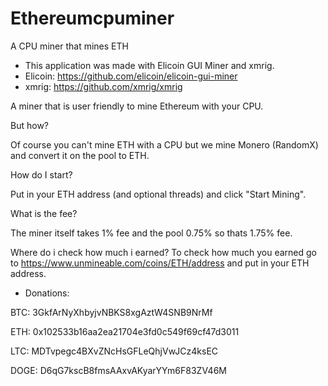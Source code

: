 # Ethereumcpuminer
A CPU miner that mines ETH
- This application was made with Elicoin GUI Miner and xmrig.
- Elicoin: https://github.com/elicoin/elicoin-gui-miner
- xmrig: https://github.com/xmrig/xmrig

A miner that is user friendly to mine Ethereum with your CPU.

But how? 

Of course you can't mine ETH with a CPU but we mine Monero (RandomX) and convert it on the pool to ETH.

How do I start?

Put in your ETH address (and optional threads) and click "Start Mining".

What is the fee? 

The miner itself takes 1% fee and the pool 0.75% so thats 1.75% fee.

Where do i check how much i earned?
To check how much you earned go to https://www.unmineable.com/coins/ETH/address and put in your ETH address.

- Donations:

BTC: 3GkfArNyXhbyjvNBKS8xgAztW4SNB9NrMf

ETH: 0x102533b16aa2ea21704e3fd0c549f69cf47d3011

LTC: MDTvpegc4BXvZNcHsGFLeQhjVwJCz4ksEC

DOGE: D6qG7kscB8fmsAAxvAKyarYYm6F83ZV46M
